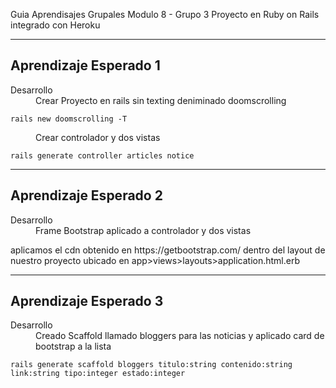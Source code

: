 Guia Aprendisajes Grupales Modulo 8 - Grupo 3
Proyecto en Ruby on Rails integrado con Heroku
***
## Aprendizaje Esperado 1
<dl>
  <dt>Desarrollo</dt>
  <dd>Crear Proyecto en rails sin texting deniminado doomscrolling</dd>
  
```rails
rails new doomscrolling -T
```
  <dd>Crear controlador y dos vistas </dd>
  
```rails
rails generate controller articles notice
```
</dl>

***
## Aprendizaje Esperado 2
<dl>
  <dt>Desarrollo</dt>
  <dd>Frame Bootstrap aplicado a controlador y dos vistas</dd>
</dl>
aplicamos el cdn obtenido en https://getbootstrap.com/
dentro del layout de nuestro proyecto ubicado en 
app>views>layouts>application.html.erb

***
## Aprendizaje Esperado 3
<dl>
  <dt>Desarrollo</dt>
  <dd>Creado Scaffold llamado bloggers para las noticias y aplicado card de bootstrap a la lista</dd>

```rails
rails generate scaffold bloggers titulo:string contenido:string link:string tipo:integer estado:integer
```
</dl>

